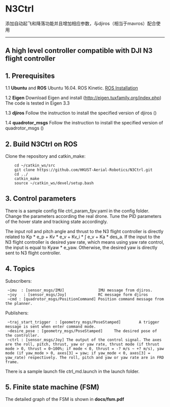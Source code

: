 # N3Ctrl #

添加自动起飞和降落功能并且增加相应参数，与djiros（相当于mavros）配合使用

---
## A high level controller compatible with DJI N3 flight controller

## 1. Prerequisites
1.1 **Ubuntu** and **ROS**
Ubuntu  16.04.
ROS Kinetic. [ROS Installation](http://wiki.ros.org/ROS/Installation)

1.2 **Eigen**
Download Eigen and install (http://eigen.tuxfamily.org/index.php)
The code is tested in Eigen 3.3

1.3 **djiros**
Follow the instruction to install the specified version of djiros ()

1.4 **quadrotor_msgs**
Follow the instruction to install the specified version of quadrotor_msgs ()

## 2. Build N3Ctrl on ROS
Clone the repository and catkin_make:
```
    cd ~/catkin_ws/src
    git clone https://github.com/HKUST-Aerial-Robotics/N3Ctrl.git
    cd ../
    catkin_make
    source ~/catkin_ws/devel/setup.bash
```

## 3. Control parameters
There is a sample config file ctrl_param_fpv.yaml in the config folder.
Change the parameters according the real drone. Tune the PID parameters of the hover state and tracking state accordingly.

The input roll and pitch angle and thrust to the N3 flight controller is directly related to Kp * e_p + Kv * e_v + Kv_i * &int; e_v + Ka * des_a.
If the input to the N3 flight controller is desired yaw rate, which means using yaw rate control, the input is equal to Kyaw * e_yaw. Otherwise, the desired yaw is directly sent to N3 flight controller.   

## 4. Topics
Subscribers:
```
 ~imu  : [sensor_msgs/IMU]               IMU message from djiros.
 ~joy   : [sensor_msgs/Joy]              RC message form djiros
 ~cmd : [quadrotor_msgs/PositionCommand] Position command message from the planner.
```
Publishers:
```
 ~traj_start_trigger  : [geometry_msgs/PoseStamped]        A trigger message is sent when enter command mode.
 ~desire_pose : [geometry_msgs/PoseStamped]     The desired pose of the controller.
 ~ctrl : [sensor_msgs/Joy] The output of the control signal. The axes are the roll, pitch, thrust, yaw or yaw rate, thrust mode (if thrust mode > 0, thrust = 0~100%; if mode < 0, thrust = -? m/s ~ +? m/s), yaw mode (if yaw_mode > 0, axes[3] = yaw; if yaw_mode < 0, axes[3] = yaw_rate) respectively. The roll, pitch and yaw or yaw rate are in FRD frame. 
```

There is a sample launch file ctrl_md.launch in the launch folder.

## 5. Finite state machine (FSM)
The detailed graph of the FSM is shown in **docs/fsm.pdf**
